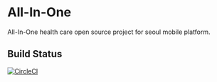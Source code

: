 # All-In-One
All-In-One health care open source project for seoul mobile platform.

## Build Status

[![CircleCI](https://circleci.com/gh/skydoves/All-In-One.svg?style=svg&circle-token=ef4da085718a1bccf86a79f36d16f21ace2d56dd)](https://circleci.com/gh/skydoves/All-In-One)

